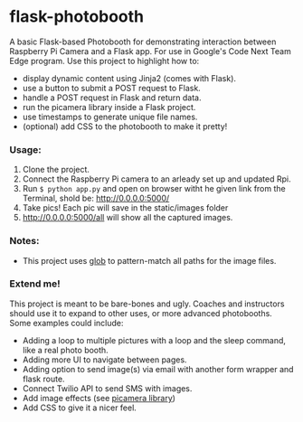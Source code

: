 # flask-photobooth

 A basic Flask-based Photobooth for demonstrating interaction between Raspberry Pi Camera and a Flask app. For use in Google's Code Next Team Edge program. 
 Use this project to highlight how to:
 - display dynamic content using Jinja2 (comes with Flask).
 - use a button to submit a POST request to Flask.
 - handle a POST request in Flask and return data.
 - run the picamera library inside a Flask project.
 - use timestamps to generate unique file names.
 - (optional) add CSS to the photobooth to make it pretty!
 
 
 ### Usage:
 
1. Clone the project.
2. Connect the Raspberry Pi camera to an arleady set up and updated Rpi.
3. Run `$ python app.py` and open on browser witht he given link from the Terminal, shold be: http://0.0.0.0:5000/
4. Take pics! Each pic will save in the static/images folder
5. http://0.0.0.0:5000/all will show all the captured images.

### Notes:
- This project uses [glob](https://docs.python.org/3/library/glob.html) to pattern-match all paths for the image files.

### Extend me!
This project is meant to be bare-bones and ugly. Coaches and instructors should use it to expand to other uses, or more advanced photobooths. Some examples 
could include:
- Adding a loop to multiple pictures with a loop and the sleep command, like a real photo booth.
- Adding more UI to navigate between pages.
- Adding option to send image(s) via email with another form wrapper and flask route.
- Connect Twilio API to send SMS with images.
- Add image effects (see [picamera library](https://picamera.readthedocs.io/en/release-1.13/recipes1.html))
- Add CSS to give it a nicer feel. 


